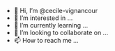 - 👋 Hi, I’m @cecile-vignancour
- 👀 I’m interested in ...
- 🌱 I’m currently learning ...
- 💞️ I’m looking to collaborate on ...
- 📫 How to reach me ...

<!---
cecilevig/cecilevig is a ✨ special ✨ repository because its `README.md` (this file) appears on your GitHub profile.
You can click the Preview link to take a look at your changes.
--->
